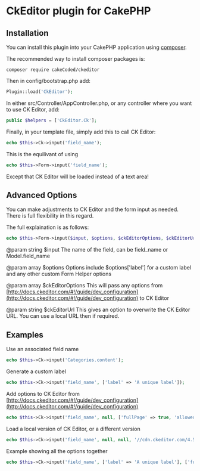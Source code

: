# CkEditor plugin for CakePHP

## Installation

You can install this plugin into your CakePHP application using [composer](http://getcomposer.org).

The recommended way to install composer packages is:

```
composer require cakeCoded/ckeditor
```

Then in config/bootstrap.php add:

```php
Plugin::load('CkEditor');
```

In either src/Controller/AppController.php, or any controller where you want to use CK Editor, add:

```php
public $helpers = ['CkEditor.Ck'];
```

Finally, in your template file, simply add this to call CK Editor:

```php
echo $this->Ck->input('field_name');
```

This is the equilivant of using
```php
echo $this->Form->input('field_name');
```

Except that CK Editor will be loaded instead of a text area!

## Advanced Options

You can make adjustments to CK Editor and the form input as needed.  There is full flexibility in this regard.

The full explaination is as follows:

```php
echo $this->Form->input($input, $options, $ckEditorOptions, $ckEditorUrl);
```

@param string $input The name of the field, can be field_name or Model.field_name

@param array $options Options include $options['label'] for a custom label and any other custom Form Helper options

@param array $ckEditorOptions This will pass any options from [http://docs.ckeditor.com/#!/guide/dev_configuration](http://docs.ckeditor.com/#!/guide/dev_configuration) to CK Editor

@param string $ckEditorUrl This gives an option to overwrite the CK Editor URL.  You can use a local URL then if required.

## Examples

Use an associated field name

```php
echo $this->Ck->input('Categories.content');
```

Generate a custom label

```php
echo $this->Ck->input('field_name', ['label' => 'A unique label']);
```

Add options to CK Editor from [http://docs.ckeditor.com/#!/guide/dev_configuration](http://docs.ckeditor.com/#!/guide/dev_configuration)

```php
echo $this->Ck->input('field_name', null, ['fullPage' => true, 'allowedContent' => 'true']);
```

Load a local version of CK Editor, or a different version

```php
echo $this->Ck->input('field_name', null, null, '//cdn.ckeditor.com/4.5.11/full/ckeditor.js');
```

Example showing all the options together

```php
echo $this->Ck->input('field_name', ['label' => 'A unique label'], ['fullPage' => true, 'allowedContent' => 'true'], '//cdn.ckeditor.com/4.5.11/full/ckeditor.js');
```